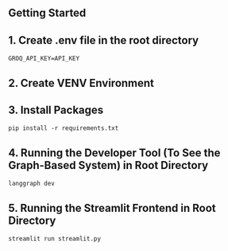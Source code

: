 ## Getting Started

## 1. Create .env file in the root directory

`GROQ_API_KEY=API_KEY`

## 2. Create VENV Environment

## 3. Install Packages

`pip install -r requirements.txt`

## 4. Running the Developer Tool (To See the Graph-Based System) in Root Directory

`langgraph dev`

## 5. Running the Streamlit Frontend in Root Directory

`streamlit run streamlit.py`
